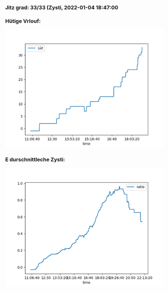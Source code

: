 ### Jitz grad: 33/33 (Zysti, 2022-01-04 18:47:00

### Hütige Vrlouf:
![Graph](Today.png)

### E durschnittleche Zysti:
![Graph](Zysti.png)